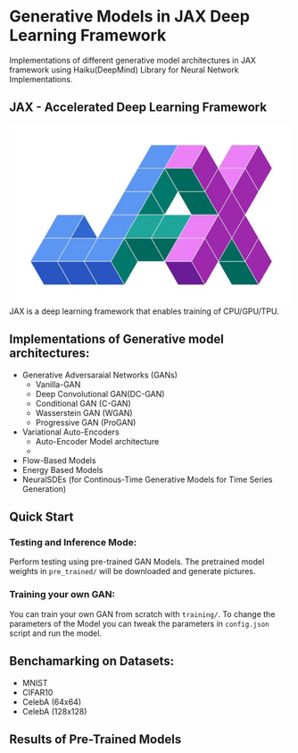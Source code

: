 # Generative Models in JAX Deep Learning Framework
Implementations of different generative model architectures in JAX framework using Haiku(DeepMind) Library for Neural Network Implementations.

## JAX - Accelerated Deep Learning Framework

![JAX Logo](assets/imgs/logo_jax.jpeg)
JAX is a deep learning framework that enables training of CPU/GPU/TPU. 

## Implementations of Generative model architectures:
* Generative Adversaraial Networks (GANs) 
    * Vanilla-GAN
    * Deep Convolutional GAN(DC-GAN)
    * Conditional GAN (C-GAN)
    * Wasserstein GAN (WGAN)
    * Progressive GAN (ProGAN)
* Variational Auto-Encoders
    * Auto-Encoder Model architecture
    * 
* Flow-Based Models
* Energy Based Models
* NeuralSDEs (for Continous-Time Generative Models for Time Series Generation)

## Quick Start

### Testing and Inference Mode:
Perform testing using pre-trained GAN Models. The pretrained model weights in `pre_trained/` will be downloaded and generate pictures. 

### Training your own GAN:
You can train your own GAN from scratch with `training/`. To change the parameters of the Model you can tweak the parameters in `config.json` script and run the model.

## Benchamarking on Datasets:
* MNIST
* CIFAR10
* CelebA (64x64)
* CelebA (128x128)

## Results of Pre-Trained Models
